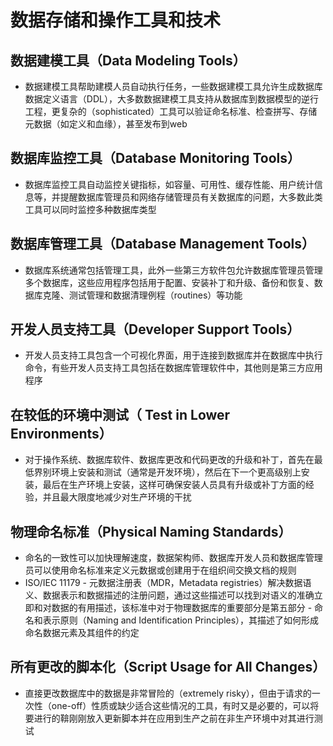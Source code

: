 # **数据存储和操作工具和技术**

## 数据建模工具（Data Modeling Tools）

- 数据建模工具帮助建模人员自动执行任务，一些数据建模工具允许生成数据库数据定义语言（DDL），大多数数据建模工具支持从数据库到数据模型的逆行工程，更复杂的（sophisticated）工具可以验证命名标准、检查拼写、存储元数据（如定义和血缘），甚至发布到web

## 数据库监控工具（Database Monitoring Tools）

- 数据库监控工具自动监控关键指标，如容量、可用性、缓存性能、用户统计信息等，并提醒数据库管理员和网络存储管理员有关数据库的问题，大多数此类工具可以同时监控多种数据库类型

## 数据库管理工具（Database Management Tools）

- 数据库系统通常包括管理工具，此外一些第三方软件包允许数据库管理员管理多个数据库，这些应用程序包括用于配置、安装补丁和升级、备份和恢复、数据库克隆、测试管理和数据清理例程（routines）等功能

## 开发人员支持工具（Developer Support Tools）

- 开发人员支持工具包含一个可视化界面，用于连接到数据库并在数据库中执行命令，有些开发人员支持工具包括在数据库管理软件中，其他则是第三方应用程序

## 在较低的环境中测试（ Test in Lower Environments）

- 对于操作系统、数据库软件、数据库更改和代码更改的升级和补丁，首先在最低界别环境上安装和测试（通常是开发环境），然后在下一个更高级别上安装，最后在生产环境上安装，这样可确保安装人员具有升级或补丁方面的经验，并且最大限度地减少对生产环境的干扰

## 物理命名标准（Physical Naming Standards）

- 命名的一致性可以加快理解速度，数据架构师、数据库开发人员和数据库管理员可以使用命名标准来定义元数据或创建用于在组织间交换文档的规则
- ISO/IEC 11179 - 元数据注册表（MDR，Metadata registries）解决数据语义、数据表示和数据描述的注册问题，通过这些描述可以找到对语义的准确立即和对数据的有用描述，该标准中对于物理数据库的重要部分是第五部分 - 命名和表示原则（Naming and Identification Principles），其描述了如何形成命名数据元素及其组件的约定

## 所有更改的脚本化（Script Usage for All Changes）

- 直接更改数据库中的数据是非常冒险的（extremely risky），但由于请求的一次性（one-off）性质或缺少适合这些情况的工具，有时又是必要的，可以将要进行的鞥刚刚放入更新脚本并在应用到生产之前在非生产环境中对其进行测试